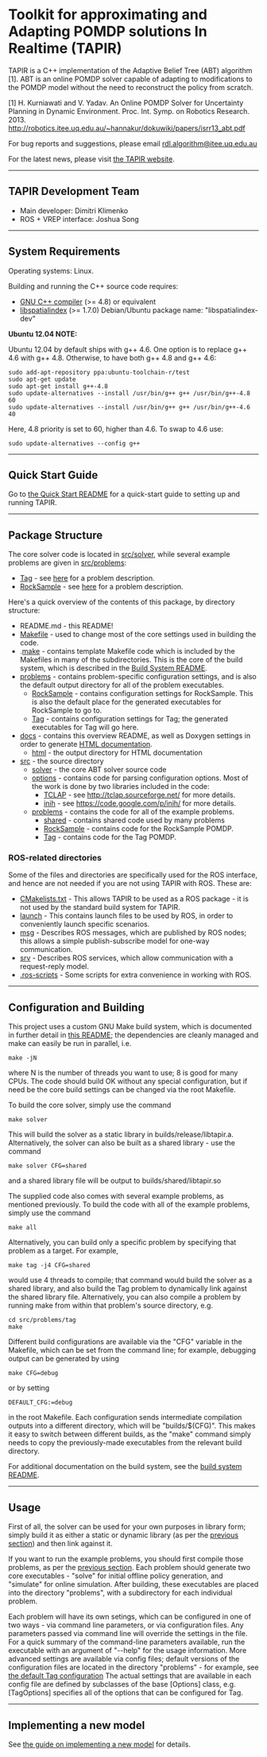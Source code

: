 Toolkit for approximating and Adapting POMDP solutions In Realtime (TAPIR)
==========================================================================

TAPIR is a C++ implementation of the Adaptive Belief Tree (ABT) algorithm \[1\].
ABT is an online POMDP solver capable of adapting to modifications to the POMDP
model without the need to reconstruct the policy from scratch.

\[1\] H. Kurniawati and V. Yadav. An Online POMDP Solver for Uncertainty Planning
in Dynamic Environment. Proc. Int. Symp. on Robotics Research. 2013.
http://robotics.itee.uq.edu.au/~hannakur/dokuwiki/papers/isrr13_abt.pdf

For bug reports and suggestions, please email rdl.algorithm@itee.uq.edu.au

For the latest news, please visit
[the TAPIR website](http://robotics.itee.uq.edu.au/~tapir).


--------------------------------------------------------------------------
TAPIR Development Team
--------------------------------------------------------------------------

- Main developer: Dimitri Klimenko
- ROS + VREP interface: Joshua Song


--------------------------------------------------------------------------
System Requirements
--------------------------------------------------------------------------

Operating systems: Linux.

Building and running the C++ source code requires:

- [GNU C++ compiler](https://gcc.gnu.org) (>= 4.8) or equivalent
- [libspatialindex](http://libspatialindex.github.io) (>= 1.7.0)
	Debian/Ubuntu package name: "libspatialindex-dev"


**Ubuntu 12.04 NOTE:**

Ubuntu 12.04 by default ships with g++ 4.6. One option is to replace g++ 4.6
with g++ 4.8. Otherwise, to have both g++ 4.8 and g++ 4.6:

    sudo add-apt-repository ppa:ubuntu-toolchain-r/test
    sudo apt-get update
    sudo apt-get install g++-4.8
    sudo update-alternatives --install /usr/bin/g++ g++ /usr/bin/g++-4.8 60
    sudo update-alternatives --install /usr/bin/g++ g++ /usr/bin/g++-4.6 40

Here, 4.8 priority is set to 60, higher than 4.6. To swap to 4.6 use:

    sudo update-alternatives --config g++


--------------------------------------------------------------------------
Quick Start Guide
--------------------------------------------------------------------------

Go to [the Quick Start README][../README.md] for a quick-start guide to setting
up and running TAPIR.


--------------------------------------------------------------------------
Package Structure
--------------------------------------------------------------------------

The core solver code is located in [src/solver][../src/solver],
while several example problems are given in [src/problems][../src/problems]:

- [Tag][../src/problems/tag] - see
[here](http://www.cs.cmu.edu/~ggordon/jpineau-ggordon-thrun.ijcai03.pdf)
for a problem description.
- [RockSample][../src/problems/rocksample] - see
[here](http://arxiv.org/ftp/arxiv/papers/1207/1207.4166.pdf)
for a problem description.

Here's a quick overview of the contents of this package, by directory structure:

- README.md - this README!
- [Makefile][../Makefile] - used to change most of the core settings used
  in building the code.
- .[make][../.make] - contains template Makefile code which is included by
  the Makefiles in many of the subdirectories. This is the core of the build
  system, which is described in the [Build System README][../.make/README.md].
- [problems][../problems] - contains problem-specific configuration settings,
  and is also the default output directory for all of the problem executables.
    * [RockSample][../problems/rocksample] - contains configuration settings for
      RockSample. This is also the default place for the generated executables
      for RockSample to go to.
    * [Tag][../problems/tag] - contains configuration settings for Tag; the
      generated executables for Tag will go here.
- [docs][../docs] - contains this overview README, as well as Doxygen settings
  in order to generate [HTML documentation][../docs/html/index.html].
    * [html][../docs/html] - the output directory for HTML documentation
- [src][../src] - the source directory
    * [solver][../src/solver] - the core ABT solver source code
    * [options][../src/options] - contains code for parsing configuration options.
      Most of the work is done by two libraries included in the code:
        - [TCLAP][../src/options/tclap] - see http://tclap.sourceforge.net/ for
          more details.
        - [inih][../src/options/inih] - see https://code.google.com/p/inih/ for
        more details.
    * [problems][../src/problems] - contains the code for all of the example
      problems.
        - [shared][../src/problems/shared] - contains shared code used by many
          problems
        - [RockSample][../src/problems/rocksample] - contains code for the
          RockSample POMDP.
        - [Tag][../src/problems/tag] - contains code for the Tag POMDP.


### ROS-related directories

Some of the files and directories are specifically used for the ROS interface,
and hence are not needed if you are not using TAPIR with ROS. These are:

- [CMakelists.txt][../CMakeLists.txt] - This allows TAPIR to be used as a ROS
  package - it is not used by the standard build system for TAPIR.
- [launch][../launch] - This contains launch files to be used by ROS, in order
  to conveniently launch specific scenarios.
- [msg][../msg] - Describes ROS messages, which are published by ROS nodes; this
  allows a simple publish-subscribe model for one-way communication.
- [srv][../srv] - Describes ROS services, which allow communication with a
  request-reply model.
- [.ros-scripts][../.ros-scripts] - Some scripts for extra convenience in working
  with ROS.


--------------------------------------------------------------------------
Configuration and Building
--------------------------------------------------------------------------

This project uses a custom GNU Make build system, which is documented in further
detail in [this README][../.make/README.md]; the dependencies are cleanly managed
and make can easily be run in parallel, i.e.

    make -jN

where N is the number of threads you want to use; 8 is good for many CPUs.
The code should build OK without any special configuration,
but if need be the core build settings can be changed via the root Makefile.

To build the core solver, simply use the command

    make solver

This will build the solver as a static library in builds/release/libtapir.a.
Alternatively, the solver can also be built as a shared library - use the
command

    make solver CFG=shared

and a shared library file will be output to builds/shared/libtapir.so

The supplied code also comes with several example problems, as mentioned
previously. To build the code with all of the example problems, simply use
the command

    make all

Alternatively, you can build only a specific problem by specifying that problem
as a target. For example,

    make tag -j4 CFG=shared

would use 4 threads to compile; that command would build the solver as a shared
library, and also build the Tag problem to dynamically link against the shared
library file.
Alternatively, you can also compile a problem by running make from within that
problem's source directory, e.g.

    cd src/problems/tag
    make

Different build configurations are available via the "CFG" variable in the
Makefile, which can be set from the command line; for example, debugging
output can be generated by using

    make CFG=debug

or by setting

    DEFAULT_CFG:=debug

in the root Makefile. Each configuration sends intermediate
compilation outputs into a different directory, which will be "builds/$(CFG)".
This makes it easy to switch between different builds, as the "make" command
simply needs to copy the previously-made executables from the relevant build
directory.

For additional documentation on the build system, see the
[build system README][../.make/README.md].


--------------------------------------------------------------------------
Usage
--------------------------------------------------------------------------
First of all, the solver can be used for your own purposes in library form;
simply build it as either a static or dynamic library (as per the
[previous section](#configuration-and-building))
and then link against it.

If you want to run the example problems, you should first compile those
problems, as per the [previous section](#configuration-and-building).
Each problem should generate two core executables - "solve" for initial offline
policy generation, and "simulate" for online simulation.
After building, these executables are placed into the directory "problems", with
a subdirectory for each individual problem.

Each problem will have its own setings, which can be configured in one of two
ways - via command line parameters, or via configuration files. Any parameters
passed via command line will override the settings in the file. For a quick
summary of the command-line parameters available, run the executable with an
argument of "--help" for the usage information. More advanced settings are
available via config files; default versions of the configuration files are
located in the directory "problems" - for example, see
[the default Tag configuration][../problems/tag/default.cfg]
The actual settings that are available in each config file are defined by
subclasses of the base [Options] class, e.g. [TagOptions] specifies all of
the options that can be configured for Tag.


--------------------------------------------------------------------------
Implementing a new model
--------------------------------------------------------------------------

See [the guide on implementing a new model][../docs/README-MakeNewModel.html]
for details.



[../.make]: ../.make
[../.make/README.md]: ../.make/README.md
[../.ros-scripts]: ../.ros-scripts
[../CMakeLists.txt]: ../CMakeLists.txt
[../Makefile]: ../Makefile
[../README.md]: ../README.md
[../docs]: ../docs
[../docs/README-MakeNewModel.html]: ../docs/README-MakeNewModel.html
[../docs/html]: ../docs/html
[../docs/html/index.html]: ../docs/html/index.html
[../launch]: ../launch
[../msg]: ../msg
[../problems]: ../problems
[../problems/rocksample]: ../problems/rocksample
[../problems/tag]: ../problems/tag
[../problems/tag/default.cfg]: ../problems/tag/default.cfg
[../src]: ../src
[../src/options]: ../src/options
[../src/options/inih]: ../src/options/inih
[../src/options/tclap]: ../src/options/tclap
[../src/problems]: ../src/problems
[../src/problems/rocksample]: ../src/problems/rocksample
[../src/problems/shared]: ../src/problems/shared
[../src/problems/tag]: ../src/problems/tag
[../src/solver]: ../src/solver
[../srv]: ../srv
